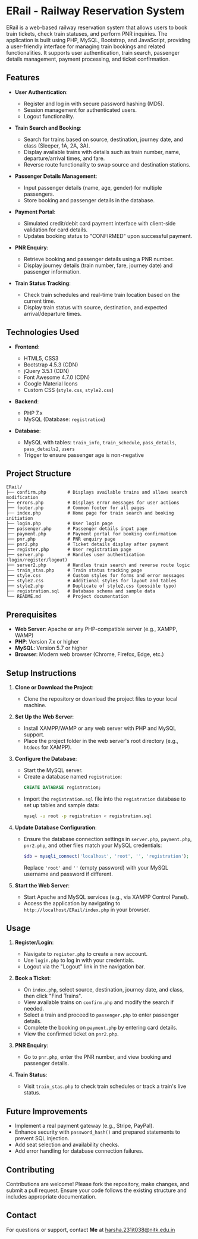 # ERail - Railway Reservation System

ERail is a web-based railway reservation system that allows users to book train tickets, check train statuses, and perform PNR inquiries. The application is built using PHP, MySQL, Bootstrap, and JavaScript, providing a user-friendly interface for managing train bookings and related functionalities. It supports user authentication, train search, passenger details management, payment processing, and ticket confirmation.

## Features

- **User Authentication**:
  - Register and log in with secure password hashing (MD5).
  - Session management for authenticated users.
  - Logout functionality.

- **Train Search and Booking**:
  - Search for trains based on source, destination, journey date, and class (Sleeper, 1A, 2A, 3A).
  - Display available trains with details such as train number, name, departure/arrival times, and fare.
  - Reverse route functionality to swap source and destination stations.

- **Passenger Details Management**:
  - Input passenger details (name, age, gender) for multiple passengers.
  - Store booking and passenger details in the database.

- **Payment Portal**:
  - Simulated credit/debit card payment interface with client-side validation for card details.
  - Updates booking status to "CONFIRMED" upon successful payment.

- **PNR Enquiry**:
  - Retrieve booking and passenger details using a PNR number.
  - Display journey details (train number, fare, journey date) and passenger information.

- **Train Status Tracking**:
  - Check train schedules and real-time train location based on the current time.
  - Display train status with source, destination, and expected arrival/departure times.

## Technologies Used

- **Frontend**:
  - HTML5, CSS3
  - Bootstrap 4.5.3 (CDN)
  - jQuery 3.5.1 (CDN)
  - Font Awesome 4.7.0 (CDN)
  - Google Material Icons
  - Custom CSS (`style.css`, `style2.css`)

- **Backend**:
  - PHP 7.x
  - MySQL (Database: `registration`)

- **Database**:
  - MySQL with tables: `train_info`, `train_schedule`, `pass_details`, `pass_details2`, `users`
  - Trigger to ensure passenger age is non-negative

## Project Structure

```
ERail/
├── confirm.php        # Displays available trains and allows search modification
├── errors.php         # Displays error messages for user actions
├── footer.php         # Common footer for all pages
├── index.php          # Home page for train search and booking initiation
├── login.php          # User login page
├── passenger.php      # Passenger details input page
├── payment.php        # Payment portal for booking confirmation
├── pnr.php            # PNR enquiry page
├── pnr2.php           # Ticket details display after payment
├── register.php       # User registration page
├── server.php         # Handles user authentication (login/register/logout)
├── server2.php        # Handles train search and reverse route logic
├── train_stas.php     # Train status tracking page
├── style.css          # Custom styles for forms and error messages
├── style2.css         # Additional styles for layout and tables
├── style2.php         # Duplicate of style2.css (possible typo)
├── registration.sql   # Database schema and sample data
└── README.md          # Project documentation
```

## Prerequisites

- **Web Server**: Apache or any PHP-compatible server (e.g., XAMPP, WAMP)
- **PHP**: Version 7.x or higher
- **MySQL**: Version 5.7 or higher
- **Browser**: Modern web browser (Chrome, Firefox, Edge, etc.)

## Setup Instructions

1. **Clone or Download the Project**:
   - Clone the repository or download the project files to your local machine.

2. **Set Up the Web Server**:
   - Install XAMPP/WAMP or any web server with PHP and MySQL support.
   - Place the project folder in the web server's root directory (e.g., `htdocs` for XAMPP).

3. **Configure the Database**:
   - Start the MySQL server.
   - Create a database named `registration`:
     ```sql
     CREATE DATABASE registration;
     ```
   - Import the `registration.sql` file into the `registration` database to set up tables and sample data:
     ```bash
     mysql -u root -p registration < registration.sql
     ```

4. **Update Database Configuration**:
   - Ensure the database connection settings in `server.php`, `payment.php`, `pnr2.php`, and other files match your MySQL credentials:
     ```php
     $db = mysqli_connect('localhost', 'root', '', 'registration');
     ```
     Replace `'root'` and `''` (empty password) with your MySQL username and password if different.

5. **Start the Web Server**:
   - Start Apache and MySQL services (e.g., via XAMPP Control Panel).
   - Access the application by navigating to `http://localhost/ERail/index.php` in your browser.

## Usage

1. **Register/Login**:
   - Navigate to `register.php` to create a new account.
   - Use `login.php` to log in with your credentials.
   - Logout via the "Logout" link in the navigation bar.

2. **Book a Ticket**:
   - On `index.php`, select source, destination, journey date, and class, then click "Find Trains".
   - View available trains on `confirm.php` and modify the search if needed.
   - Select a train and proceed to `passenger.php` to enter passenger details.
   - Complete the booking on `payment.php` by entering card details.
   - View the confirmed ticket on `pnr2.php`.

3. **PNR Enquiry**:
   - Go to `pnr.php`, enter the PNR number, and view booking and passenger details.

4. **Train Status**:
   - Visit `train_stas.php` to check train schedules or track a train's live status.


## Future Improvements

- Implement a real payment gateway (e.g., Stripe, PayPal).
- Enhance security with `password_hash()` and prepared statements to prevent SQL injection.
- Add seat selection and availability checks.
- Add error handling for database connection failures.
## Contributing

Contributions are welcome! Please fork the repository, make changes, and submit a pull request. Ensure your code follows the existing structure and includes appropriate documentation.


## Contact

For questions or support, contact **Me** at [harsha.231it038@nitk.edu.in](mailto:harsha.231it038@nitk.edu.in)
